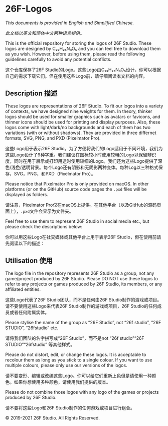 # 26F-Logos

*This documents is provided in English and Simplified Chinese.*

*此文档以英文和简体中文两种语言提供。*



This is the official repository for storing the logos of 26F Studio. These logos are designed by C₂₉H₂₅N₃O₅ and you can feel free to download them as you wish. However, before using them, please read the following guidelines carefully to avoid any potential conflicts. 

这个仓库保存了26F Studio的Logo。这些Logo由C₂₉H₂₅N₃O₅设计，你可以根据自己的需求下载它们。但在使用这些Logo前，请仔细阅读本文档的内容。



## Description 描述

These logos are representations of 26F Studio. To fit our logos into a variety of contexts, we have designed nine weights for them. In theory, thinker logos should be used for smaller graphics such as avatars or favicons, and thinner icons should be used for printing and display purposes. Also, these logos come with light/dark/no backgrounds and each of them has two variations (with or without shadows). They are provided in three differnet formats, SVG, PNG, and PXD (Pixelmator Pro).

这些Logo用于表示26F Studio。为了方便将我们的Logo适用于不同环境，我们为这些Logo设计了9种字重。我们建议在图标较小时使用较粗的Logo以保留辨识度，同时在用于展示或打印用途时使用较细的Logo。我们还为这些Logo提供了深色/浅色/透明背景。每个Logo还有阴影和无阴影两种变体。每种Log以三种格式保存，SVG，PNG，和PXD（Pixelmator Pro）。



Please notice that Pixelmator Pro is only provided on macOS. In other platforms (or on the GitHub) source code pages the `.pxd` files will be displayed as folders. 

请注意，Pixelmator Pro仅在macOS上提供。在其他平台（以及GitHub的源码页面上），`.pxd`文件会显示为文件夹。



Feel free to use them to represent 26F Studio in social media etc., but please check the descriptions below:

你可以用这些Logo在社交媒体或其他平台上用于表示26F Studio，但在使用前请先阅读以下的描述：



## Utilisation 使用

The logo file in the repository represents 26F Studio as a group, not any game/project produced by 26F Studio. Please DO NOT use these logos to refer to any projects or games produced by 26F Studio, its members, or any affiliated entities. 

这些Logo代表了26F Studio团队，而不是任何由26F Studio制作的游戏或项目。请不要使用这些Logo来代表26F Studio制作的游戏或项目，26F Studio的任何成员或者任何附属实体。



Please stylise the name of the group as “26F Studio”, not “26f studio”, “26F STUDIO”, “26fstudio” etc. 

请将我们团队的名字拼写成“26F Studio”，而不是not “26f studio”“26F STUDIO”“26fstudio” 等其他样式。



Please do not distort, edit, or change these logos. It is acceptable to recolour them as long as you stick to a single colour. If you want to use multiple colours, please only use our versions of the logos. 

请不要变形、编辑或改编这些Logo。你可以给它们重新上色但是请使用一种颜色。如果你想使用多种颜色，请使用我们提供的版本。



Please do not combine those logos with any logo of the games or projects produced by 26F Studio.

请不要将这些Logo和26F Studio制作的任何游戏或项目进行组合。





© 2019-2021 26F Studio. All Rights Reserved. 

